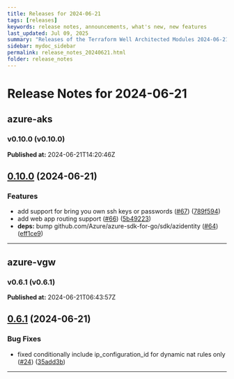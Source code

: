 ```yaml
---
title: Releases for 2024-06-21
tags: [releases]
keywords: release notes, announcements, what's new, new features
last_updated: Jul 09, 2025
summary: "Releases of the Terraform Well Architected Modules 2024-06-21"
sidebar: mydoc_sidebar
permalink: release_notes_20240621.html
folder: release_notes
---
```


# Release Notes for 2024-06-21

## azure-aks
### v0.10.0 (v0.10.0)
**Published at:** 2024-06-21T14:20:46Z

## [0.10.0](https://github.com/CloudNationHQ/terraform-azure-aks/compare/v0.9.0...v0.10.0) (2024-06-21)


### Features

* add support for bring you own ssh keys or passwords ([#67](https://github.com/CloudNationHQ/terraform-azure-aks/issues/67)) ([789f594](https://github.com/CloudNationHQ/terraform-azure-aks/commit/789f59407c8e047c8c33533b281b9e71a788d1b0))
* add web app routing support ([#66](https://github.com/CloudNationHQ/terraform-azure-aks/issues/66)) ([5b49223](https://github.com/CloudNationHQ/terraform-azure-aks/commit/5b49223e7cf907f164f6953857d58ca9f1956f39))
* **deps:** bump github.com/Azure/azure-sdk-for-go/sdk/azidentity ([#64](https://github.com/CloudNationHQ/terraform-azure-aks/issues/64)) ([eff1ce9](https://github.com/CloudNationHQ/terraform-azure-aks/commit/eff1ce99a6df2dab095da509d14726c2fa39078a))

---

## azure-vgw
### v0.6.1 (v0.6.1)
**Published at:** 2024-06-21T06:43:57Z

## [0.6.1](https://github.com/CloudNationHQ/terraform-azure-vgw/compare/v0.6.0...v0.6.1) (2024-06-21)


### Bug Fixes

* fixed conditionally include ip_configuration_id for dynamic nat rules only ([#24](https://github.com/CloudNationHQ/terraform-azure-vgw/issues/24)) ([35add3b](https://github.com/CloudNationHQ/terraform-azure-vgw/commit/35add3b05eac4b4bd16fbe8fb4e6b3aa6a4694c8))

---

